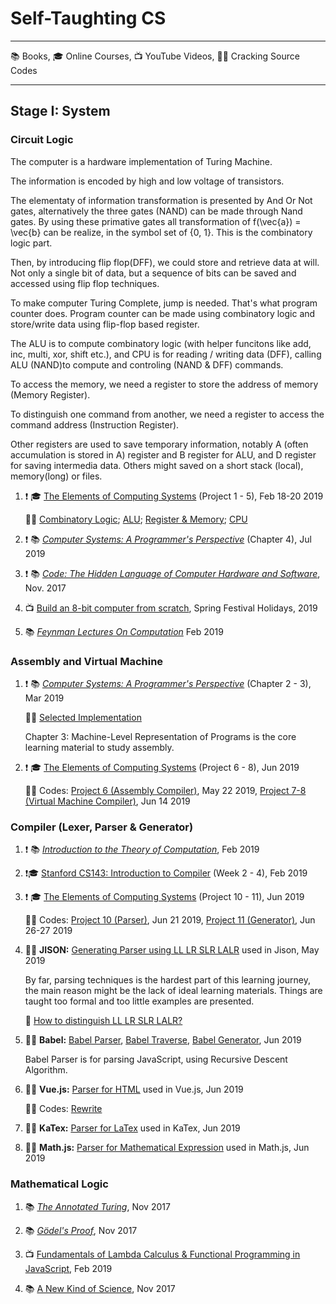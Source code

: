 # Self-Taughting CS

- - -
 
 :books: Books, :mortar_board: Online Courses, :tv: YouTube Videos, :male_detective: Cracking Source Codes

- - -

## Stage I: System

### Circuit Logic

The computer is a hardware implementation of Turing Machine.

The information is encoded by high and low voltage of transistors. 

The elementaty of information transformation is presented by And Or Not gates, alternatively the three gates (NAND) can be made through Nand gates. By using these primative gates all transformation of f(\vec{a}) = \vec{b} can be realize, in the symbol set of {0, 1}. This is the combinatory logic part.

Then, by introducing flip flop(DFF), we could store and retrieve data at will. Not only a single bit of data, but a sequence of bits can be saved and accessed using flip flop techniques.

To make computer Turing Complete, jump is needed. That's what program counter does. Program counter can be made using combinatory logic and store/write data using flip-flop based register.

The ALU is to compute combinatory logic (with helper funcitons like add, inc, multi, xor, shift etc.), and CPU is for reading / writing data (DFF), calling ALU (NAND)to compute and controling (NAND & DFF) commands.

To access the memory, we need a register to store the address of memory (Memory Register). 

To distinguish one command from another, we need a register to access the command address (Instruction Register).

Other registers are used to save temporary information, notably A (often accumulation is stored in A) register and B register for ALU, and D register for saving intermedia data. Others might saved on a short stack (local), memory(long) or files.

1.  :exclamation: :mortar_board: [The Elements of Computing Systems](https://www.coursera.org/learn/build-a-computer) (Project 1 - 5), Feb 18-20 2019

    :man_technologist: [Combinatory Logic](https://github.com/lin/nand2tetris-gates/); [ALU](https://github.com/lin/nand2tetris-alu/); [Register & Memory](https://github.com/lin/nand2tetris-memory/); [CPU](https://github.com/lin/nand2tetris-cpu/)
    
1.  :exclamation: :books:  _[Computer Systems: A Programmer's Perspective](https://www.amazon.com/Computer-Systems-Programmers-Perspective-Engineering/dp/0134123832/)_ (Chapter 4), Jul 2019

1.  :exclamation: :books: _[Code: The Hidden Language of Computer Hardware and Software](https://www.amazon.com/Code-Language-Computer-Hardware-Software/dp/0735611319)_, Nov. 2017

1. :tv: [Build an 8-bit computer from scratch](https://www.youtube.com/watch?v=HyznrdDSSGM&list=PLowKtXNTBypGqImE405J2565dvjafglHU), Spring Festival Holidays, 2019

1. :books: _[Feynman Lectures On Computation](https://www.amazon.com/Feynman-Lectures-Computation-Frontiers-Physics/dp/0738202967)_ Feb 2019

### Assembly and Virtual Machine

1.  :exclamation: :books:  _[Computer Systems: A Programmer's Perspective](https://www.amazon.com/Computer-Systems-Programmers-Perspective-Engineering/dp/0134123832/)_ (Chapter 2 - 3), Mar 2019

    :man_technologist: [Selected Implementation](https://github.com/lin/csapp)
    
    Chapter 3: Machine-Level Representation of Programs is the core learning material to study assembly.

1.  :exclamation: :mortar_board: [The Elements of Computing Systems](https://www.coursera.org/learn/nand2tetris2) (Project 6 - 8), Jun 2019

    :man_technologist: Codes: [Project 6 (Assembly Compiler)](https://github.com/lin/nand2tetris-assembly), May 22 2019,  [Project 7-8 (Virtual Machine Compiler)](https://github.com/lin/nand2tetris-vm), Jun 14 2019

### Compiler (Lexer, Parser & Generator)

1.  :exclamation: :books: _[Introduction to the Theory of Computation](https://www.amazon.com/Introduction-Theory-Computation-Michael-Sipser/dp/113318779X)_, Feb 2019

1.  :exclamation::mortar_board: [Stanford CS143: Introduction to Compiler](https://lagunita.stanford.edu/courses/Engineering/Compilers/Fall2014/course/) (Week 2 - 4), Feb 2019

1.  :exclamation: :mortar_board: [The Elements of Computing Systems](https://www.coursera.org/learn/nand2tetris2) (Project 10 - 11), Jun 2019
   
    :man_technologist: Codes: [Project 10 (Parser)](https://github.com/lin/nand2tetris-parser), Jun 21 2019, [Project 11 (Generator)](https://github.com/lin/nand2tetris-generator), Jun 26-27 2019

1. :male_detective: **JISON:** [Generating Parser using LL LR SLR LALR](https://github.com/zaach/jison) used in Jison, May 2019

    By far, parsing techniques is the hardest part of this learning journey, the main reason might be the lack of ideal learning materials. Things are taught too formal and too little examples are presented.

    :notebook: [How to distinguish LL LR SLR LALR?](https://gist.github.com/lin/dc83bb38eb458ded3ff01aec4a327d54)

1. :male_detective: **Babel:** [Babel Parser](https://github.com/babel/babel/tree/master/packages/babel-parser), [Babel Traverse](https://github.com/babel/babel/tree/master/packages/babel-traverse), [Babel Generator](https://github.com/babel/babel/tree/master/packages/babel-generator), Jun 2019
 
    Babel Parser is for parsing JavaScript, using Recursive Descent Algorithm.
     
1. :male_detective: **Vue.js:** [Parser for HTML](https://github.com/vuejs/vue/) used in Vue.js, Jun 2019
   
    :man_technologist: Codes: [Rewrite](https://github.com/lin/html-parser-lite)

1. :male_detective: **KaTex:** [Parser for LaTex](https://github.com/KaTeX/KaTeX) used in KaTex, Jun 2019

1. :male_detective: **Math.js:** [Parser for Mathematical Expression](https://github.com/josdejong/mathjs) used in Math.js, Jun 2019
   
### Mathematical Logic

1. :books: _[The Annotated Turing](https://www.amazon.com/Annotated-Turing-Through-Historic-Computability/dp/0470229055/)_, Nov 2017

1. :books: _[Gödel's Proof](https://www.amazon.com/Gödels-Proof-Ernest-Nagel/dp/0814758371/)_, Nov 2017

1. :tv: [Fundamentals of Lambda Calculus & Functional Programming in JavaScript](https://www.youtube.com/watch?v=3VQ382QG-y4), Feb 2019

1. :books: [A New Kind of Science](https://www.amazon.com/New-Kind-Science-Stephen-Wolfram/dp/1579550088), Nov 2017
